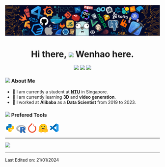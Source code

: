 <img src="assets/header_.png" >

<h1 align="center">Hi there, <img src="https://media.giphy.com/media/hvRJCLFzcasrR4ia7z/giphy.gif" width="35"> Wenhao here.</h1>

<p align='center'>
<!-- https://shields.io/badges/static-badge
https://simpleicons.org/ -->
<!-- <a href="https://www.linkedin.com/in/wenhao-sun">
<img src="https://img.shields.io/badge/Website-4285F4?&style=flat&logo=googlechrome&logoColor=white"></a> -->
<a href="https://www.linkedin.com/in/wenhao-sun">
<img src="https://img.shields.io/badge/Wenhao SUN-%230077B5.svg?&style=flat&logo=linkedin&logoColor=white"></a>
<a  href="sunw728@gmail.com">
<img src="https://img.shields.io/badge/sunw728@gmail.com-EA4335?&style=flat&logo=gmail&logoColor=white"></a>
<a  href="wenhao006@u.ntu.edu.sg">
<img src="https://img.shields.io/badge/wenhao006@u.ntu.edu.sg-0078D4?&style=flat&logo=microsoftoutlook&logoColor=white"></a>
<!-- <a  href="https://www.youtube.com/channel/">
<img src="https://img.shields.io/badge/Wenhao_Sun-FF0000?&style=flat&logo=youtube&logoColor=white"></a> -->
<!-- <a  href="https://space.bilibili.com/">
<img src="https://img.shields.io/badge/Wenhao_Sun-00A1D6?&style=flat&logo=bilibili&logoColor=white"></a> -->
</p>

### <img src="https://media.giphy.com/media/iY8CRBdQXODJSCERIr/giphy.gif" width="30px"> About Me

- 🔭 I am currently a student at [**NTU**](https://www.ntu.edu.sg/scse) in Singapore.
- 🌱 I am currently learning **3D** and **video generation**.
- 📍 I worked at **Alibaba** as a **Data Scientist** from 2019 to 2023.

### <img src = "https://media2.giphy.com/media/QssGEmpkyEOhBCb7e1/giphy.gif?cid=ecf05e47a0n3gi1bfqntqmob8g9aid1oyj2wr3ds3mg700bl&rid=giphy.gif" width = 30px> Prefered Tools
<img width="32px" src="assets/icons/python.svg">
<img width="32px" src="assets/icons/R.svg">
<img width="32px" src="assets/icons/pytorch.svg">
<img width="32px" src="assets/icons/huggingface.svg">
<img width="32px" src="assets/icons/vscode.svg">

---

<img src="https://github-readme-stats.vercel.app/api?username=wenhao728&theme=tokyonight&show_icons=true&hide=prs" href="Wenhao's GitHub stats">

---
Last Edited on: 21/01/2024
